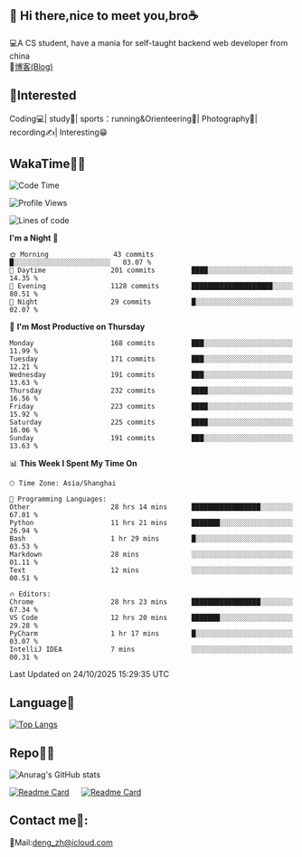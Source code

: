 👋 Hi there,nice to meet you,bro☕
---
💻A CS student, have a mania for self-taught backend web developer from china   
📌[博客(Blog)](https://github.com/HealUP/MyBlog)

 <!-- waka-box start -->
 <!-- waka-box end -->
 
🧲**Interested**
--
Coding💻| study📖| sports：running&Orienteering🏃‍| Photography📸| recording✍️| Interesting😁

WakaTime👨‍💻
---
<!--START_SECTION:waka-->
![Code Time](http://img.shields.io/badge/Code%20Time-3%2C777%20hrs%2039%20mins-blue)

![Profile Views](http://img.shields.io/badge/Profile%20Views-0-blue)

![Lines of code](https://img.shields.io/badge/From%20Hello%20World%20I%27ve%20Written-205.1%20thousand%20lines%20of%20code-blue)

**I'm a Night 🦉** 

```text
🌞 Morning                43 commits          █░░░░░░░░░░░░░░░░░░░░░░░░   03.07 % 
🌆 Daytime                201 commits         ████░░░░░░░░░░░░░░░░░░░░░   14.35 % 
🌃 Evening                1128 commits        ████████████████████░░░░░   80.51 % 
🌙 Night                  29 commits          █░░░░░░░░░░░░░░░░░░░░░░░░   02.07 % 
```
📅 **I'm Most Productive on Thursday** 

```text
Monday                   168 commits         ███░░░░░░░░░░░░░░░░░░░░░░   11.99 % 
Tuesday                  171 commits         ███░░░░░░░░░░░░░░░░░░░░░░   12.21 % 
Wednesday                191 commits         ███░░░░░░░░░░░░░░░░░░░░░░   13.63 % 
Thursday                 232 commits         ████░░░░░░░░░░░░░░░░░░░░░   16.56 % 
Friday                   223 commits         ████░░░░░░░░░░░░░░░░░░░░░   15.92 % 
Saturday                 225 commits         ████░░░░░░░░░░░░░░░░░░░░░   16.06 % 
Sunday                   191 commits         ███░░░░░░░░░░░░░░░░░░░░░░   13.63 % 
```


📊 **This Week I Spent My Time On** 

```text
🕑︎ Time Zone: Asia/Shanghai

💬 Programming Languages: 
Other                    28 hrs 14 mins      █████████████████░░░░░░░░   67.01 % 
Python                   11 hrs 21 mins      ███████░░░░░░░░░░░░░░░░░░   26.94 % 
Bash                     1 hr 29 mins        █░░░░░░░░░░░░░░░░░░░░░░░░   03.53 % 
Markdown                 28 mins             ░░░░░░░░░░░░░░░░░░░░░░░░░   01.11 % 
Text                     12 mins             ░░░░░░░░░░░░░░░░░░░░░░░░░   00.51 % 

🔥 Editors: 
Chrome                   28 hrs 23 mins      █████████████████░░░░░░░░   67.34 % 
VS Code                  12 hrs 20 mins      ███████░░░░░░░░░░░░░░░░░░   29.28 % 
PyCharm                  1 hr 17 mins        █░░░░░░░░░░░░░░░░░░░░░░░░   03.07 % 
IntelliJ IDEA            7 mins              ░░░░░░░░░░░░░░░░░░░░░░░░░   00.31 % 
```


 Last Updated on 24/10/2025 15:29:35 UTC
<!--END_SECTION:waka-->

Language🚀
---
[![Top Langs](https://github-readme-stats.vercel.app/api/top-langs/?username=HealUP&layout=compact&hide_border=true)](https://github.com/HealUP)

Repo🧑‍💻
---
![Anurag's GitHub stats](https://github-readme-stats.vercel.app/api?username=HealUP&count_private=true&show_icons=true&theme=gruvbox&hide_border=true) 

[![Readme Card](https://github-readme-stats.vercel.app/api/pin/?username=HealUP&repo=InternetEy&theme=transparent)](https://github.com/HealUP/InternetEy) &emsp;
[![Readme Card](https://github-readme-stats.vercel.app/api/pin/?username=HealUP&repo=CampusExperience&theme=transparent)](https://github.com/HealUP/CampusExperience)


Contact me📱:
---
📮Mail:deng_zh@icloud.com  
